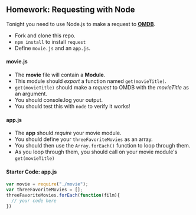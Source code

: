 ## Homework: Requesting with Node

Tonight you need to use Node.js to make a request to [**OMDB**](http://www.omdbapi.com/).

- Fork and clone this repo.
- `npm install` to install `request`
- Define `movie.js` and an `app.js`.

#### movie.js

- The **movie** file will contain a **Module**.
- This module should *export* a function named `get(movieTitle)`.
- `get(movieTitle)` should make a *request* to OMDB with the *movieTitle* as an argument.
- You should console.log your output.
- You should test this with `node` to verify it works!

#### app.js

- The **app** should *require* your movie module.
- You should define your `threeFavoriteMovies` as an array.
- You should then use the `Array.forEach()` function to loop through them.
- As you loop through them, you should call on your movie module's `get(movieTitle)`


#### Starter Code: app.js
```javascript
var movie = require("./movie");
var threeFavoriteMovies = [];
threeFavoriteMovies.forEach(function(film){
  // your code here
})
```
